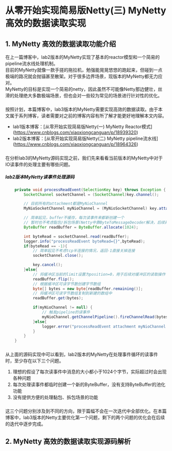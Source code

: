 # 从零开始实现简易版Netty(三) MyNetty 高效的数据读取实现
## 1. MyNetty 高效的数据读取功能介绍
在上一篇博客中，lab2版本的MyNetty实现了基本的reactor模型和一个简易的pipeline流水线处理机制。  
目前的MyNetty就像一款手搓的拖拉机，勉强能晃晃悠悠的跑起来，但碰到一点极端的路况就会抛锚甚至散架。对于很多边界场景，现版本的MyNetty都无力应对。  
MyNetty的目标是实现一个简易的netty，因此虽然不可能像Netty那边健壮，丝滑的处理绝大多数极端场景，但也会对一些较为常见的场景进行针对性的优化。  
#####
按照计划，本篇博客中，lab3版本的MyNetty需要实现高效的数据读取。由于本文属于系列博客，读者需要对之前的博客内容有所了解才能更好地理解本文内容。
* lab1版本博客：[从零开始实现简易版Netty(一) MyNetty Reactor模式] (https://www.cnblogs.com/xiaoxiongcanguan/p/18939320)  
* lab2版本博客：[从零开始实现简易版Netty(二) MyNetty pipeline流水线] (https://www.cnblogs.com/xiaoxiongcanguan/p/18964326)  
#####
在分析lab3的MyNetty源码实现之前，我们先来看看当前版本的MyNetty中对于IO读事件的处理主要有哪些问题。
##### lab2版本MyNetty读事件处理源码
```java
    private void processReadEvent(SelectionKey key) throws Exception {
        SocketChannel socketChannel = (SocketChannel)key.channel();

        // 目前所有的attachment都是MyNioChannel
        MyNioSocketChannel myNioChannel = (MyNioSocketChannel) key.attachment();

        // 简单起见，buffer不缓存，每次读事件来都新创建一个
        // 暂时也不考虑黏包/拆包场景(Netty中靠ByteToMessageDecoder解决，后续再分析其原理)，理想的认为每个消息都小于1024，且每次读事件都只有一个消息
        ByteBuffer readBuffer = ByteBuffer.allocate(1024);

        int byteRead = socketChannel.read(readBuffer);
        logger.info("processReadEvent byteRead={}",byteRead);
        if(byteRead == -1){
            // 简单起见不考虑tcp半连接的情况，返回-1直接关掉连接
            socketChannel.close();

            key.cancel();
        }else{
            // 将缓冲区当前的limit设置为position=0，用于后续对缓冲区的读取操作
            readBuffer.flip();
            // 根据缓冲区可读字节数创建字节数组
            byte[] bytes = new byte[readBuffer.remaining()];
            // 将缓冲区可读字节数组复制到新建的数组中
            readBuffer.get(bytes);

            if(myNioChannel != null) {
                // 触发pipeline的读事件
                myNioChannel.getChannelPipeline().fireChannelRead(bytes);
            }else{
                logger.error("processReadEvent attachment myNioChannel is null!");
            }
        }
    }
```
#####
从上面的源码实现中可以看到，lab2版本的MyNetty在处理事件循环的读事件时，至少存在以下三个问题。  
1. 理想的假设了每次读事件中消息的大小都小于1024个字节，实际超过时会出现各种问题
2. 每次处理读事件都临时创建一个新的ByteBuffer，没有支持ByteBuffer的池化功能
3. 没有提供方便的处理黏包、拆包场景的功能
#####
这三个问题分别涉及到不同的方向，限于篇幅不会在一次迭代中全部优化。在本篇博客中，lab3版本的Netty主要优化第一个问题，剩下的两个问题的优化会在后续的迭代中逐步完成。  

## 2. MyNetty 高效的数据读取实现源码解析


